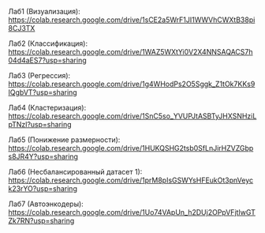 Лаб1 (Визуализация): 
https://colab.research.google.com/drive/1sCE2a5WrF1JI1WWVhCWXtB38pi8CJ3TX

Лаб2 (Классификация): 
https://colab.research.google.com/drive/1WAZ5WXtYi0V2X4NNSAQACS7h04d4aES7?usp=sharing

Лаб3 (Регрессия): 
https://colab.research.google.com/drive/1g4WHodPs2O5Sggk_Z1tOk7KKs9IQgbVT?usp=sharing

Лаб4 (Кластеризация): 
https://colab.research.google.com/drive/1SnC5so_YVUPJtASBTyJHXSNHziLpTNzl?usp=sharing

Лаб5 (Понижение размерности): 
https://colab.research.google.com/drive/1HUKQSHG2tsb0SfLnJirHZVZGbps8JR4Y?usp=sharing

Лаб6 (Несбалансированный датасет 1): 
https://colab.research.google.com/drive/1prM8pIsGSWYsHFEukOt3pnVeyck23rYO?usp=sharing

Лаб7 (Автоэнкодеры):
https://colab.research.google.com/drive/1Uo74VApUn_h2DUj2OPpVFjtIwGTZk7RN?usp=sharing
